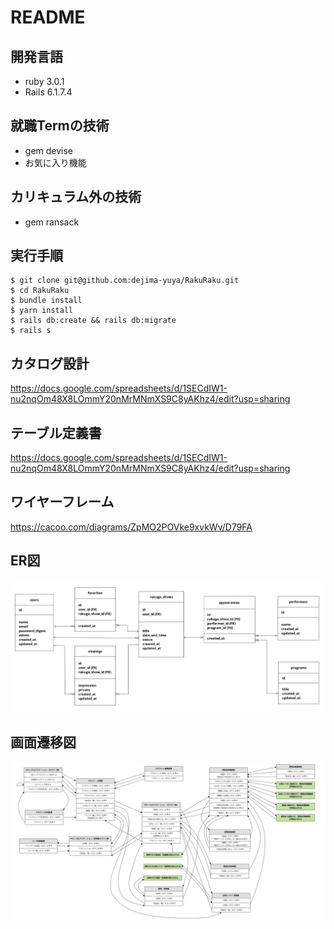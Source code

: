 # README
## 開発言語
* ruby 3.0.1
* Rails 6.1.7.4
## 就職Termの技術
* gem devise
* お気に入り機能
## カリキュラム外の技術
* gem ransack
## 実行手順
```
$ git clone git@github.com:dejima-yuya/RakuRaku.git
$ cd RakuRaku
$ bundle install
$ yarn install
$ rails db:create && rails db:migrate
$ rails s
```
## カタログ設計
https://docs.google.com/spreadsheets/d/1SECdIW1-nu2nqOm48X8LOmmY20nMrMNmXS9C8yAKhz4/edit?usp=sharing
## テーブル定義書
https://docs.google.com/spreadsheets/d/1SECdIW1-nu2nqOm48X8LOmmY20nMrMNmXS9C8yAKhz4/edit?usp=sharing
## ワイヤーフレーム
https://cacoo.com/diagrams/ZpMO2POVke9xvkWv/D79FA
## ER図
![ER図](images/ER_diagram.png)
## 画面遷移図
![画面遷移図](images/screen_transition_diagram.png)
